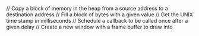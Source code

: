 // Copy a block of memory in the heap from a source address to a destination address
// Fill a block of bytes with a given value
// Get the UNIX time stamp in milliseconds
// Schedule a callback to be called once after a given delay
// Create a new window with a frame buffer to draw into
